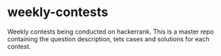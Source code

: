 # weekly-contests

Weekly contests being conducted on hackerrank. This is a master repo containing the question description, tets cases and solutions for each contest.
